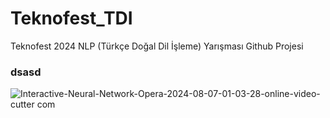 # Teknofest_TDI
Teknofest 2024 NLP (Türkçe Doğal Dil İşleme) Yarışması Github Projesi

### dsasd

![Interactive-Neural-Network-Opera-2024-08-07-01-03-28-_online-video-cutter com_](https://github.com/user-attachments/assets/cf4772c9-90a8-4251-8106-092f19cf472f)


